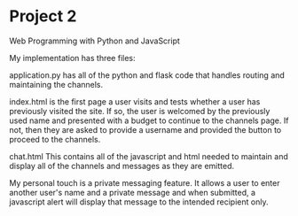 # Project 2

Web Programming with Python and JavaScript

My implementation has three files:

application.py has all of the python and flask code that handles routing and maintaining the channels.

index.html is the first page a user visits and tests whether a user has previously visited the site.
  If so, the user is welcomed by the previously used name and presented with a budget to continue to the
  channels page.
  If not, then they are asked to provide a username and provided the button to proceed to the channels.

chat.html
  This contains all of the javascript and html needed to maintain and display all of the channels and messages
  as they are emitted.

My personal touch is a private messaging feature.  It allows a user to enter another user's name and a private message
and when submitted, a javascript alert will display that message to the intended recipient only.
